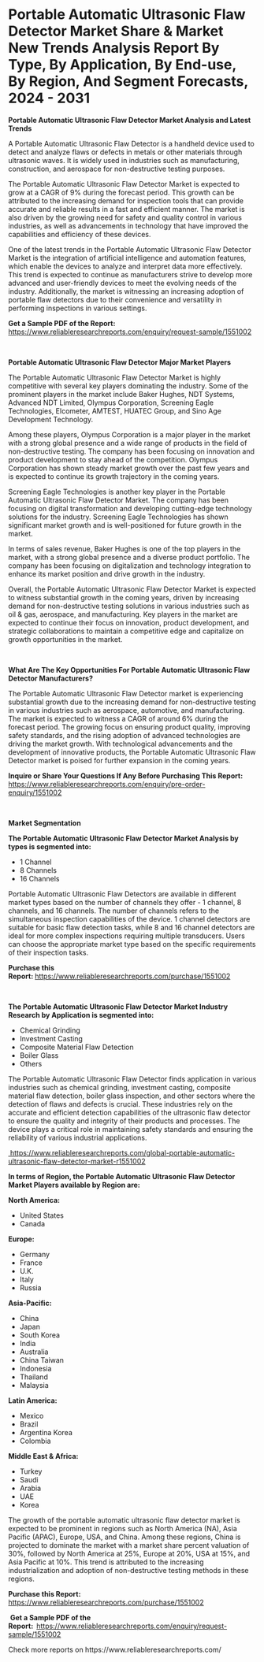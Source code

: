 <p><h1>Portable Automatic Ultrasonic Flaw Detector Market Share & Market New Trends Analysis Report By Type, By Application, By End-use, By Region, And Segment Forecasts, 2024 - 2031</h1></p><p><strong>Portable Automatic Ultrasonic Flaw Detector Market Analysis and Latest Trends</strong></p>
<p><p>A Portable Automatic Ultrasonic Flaw Detector is a handheld device used to detect and analyze flaws or defects in metals or other materials through ultrasonic waves. It is widely used in industries such as manufacturing, construction, and aerospace for non-destructive testing purposes.</p><p>The Portable Automatic Ultrasonic Flaw Detector Market is expected to grow at a CAGR of 9% during the forecast period. This growth can be attributed to the increasing demand for inspection tools that can provide accurate and reliable results in a fast and efficient manner. The market is also driven by the growing need for safety and quality control in various industries, as well as advancements in technology that have improved the capabilities and efficiency of these devices.</p><p>One of the latest trends in the Portable Automatic Ultrasonic Flaw Detector Market is the integration of artificial intelligence and automation features, which enable the devices to analyze and interpret data more effectively. This trend is expected to continue as manufacturers strive to develop more advanced and user-friendly devices to meet the evolving needs of the industry. Additionally, the market is witnessing an increasing adoption of portable flaw detectors due to their convenience and versatility in performing inspections in various settings.</p></p>
<p><strong>Get a Sample PDF of the Report:&nbsp;</strong> <a href="https://www.reliableresearchreports.com/enquiry/request-sample/1551002">https://www.reliableresearchreports.com/enquiry/request-sample/1551002</a></p>
<p>&nbsp;</p>
<p><strong>Portable Automatic Ultrasonic Flaw Detector Major Market Players</strong></p>
<p><p>The Portable Automatic Ultrasonic Flaw Detector Market is highly competitive with several key players dominating the industry. Some of the prominent players in the market include Baker Hughes, NDT Systems, Advanced NDT Limited, Olympus Corporation, Screening Eagle Technologies, Elcometer, AMTEST, HUATEC Group, and Sino Age Development Technology.</p><p>Among these players, Olympus Corporation is a major player in the market with a strong global presence and a wide range of products in the field of non-destructive testing. The company has been focusing on innovation and product development to stay ahead of the competition. Olympus Corporation has shown steady market growth over the past few years and is expected to continue its growth trajectory in the coming years.</p><p>Screening Eagle Technologies is another key player in the Portable Automatic Ultrasonic Flaw Detector Market. The company has been focusing on digital transformation and developing cutting-edge technology solutions for the industry. Screening Eagle Technologies has shown significant market growth and is well-positioned for future growth in the market.</p><p>In terms of sales revenue, Baker Hughes is one of the top players in the market, with a strong global presence and a diverse product portfolio. The company has been focusing on digitalization and technology integration to enhance its market position and drive growth in the industry.</p><p>Overall, the Portable Automatic Ultrasonic Flaw Detector Market is expected to witness substantial growth in the coming years, driven by increasing demand for non-destructive testing solutions in various industries such as oil & gas, aerospace, and manufacturing. Key players in the market are expected to continue their focus on innovation, product development, and strategic collaborations to maintain a competitive edge and capitalize on growth opportunities in the market.</p></p>
<p>&nbsp;</p>
<p><strong>What Are The Key Opportunities For Portable Automatic Ultrasonic Flaw Detector Manufacturers?</strong></p>
<p><p>The Portable Automatic Ultrasonic Flaw Detector market is experiencing substantial growth due to the increasing demand for non-destructive testing in various industries such as aerospace, automotive, and manufacturing. The market is expected to witness a CAGR of around 6% during the forecast period. The growing focus on ensuring product quality, improving safety standards, and the rising adoption of advanced technologies are driving the market growth. With technological advancements and the development of innovative products, the Portable Automatic Ultrasonic Flaw Detector market is poised for further expansion in the coming years.</p></p>
<p><strong>Inquire or Share Your Questions If Any Before Purchasing This Report:</strong> <a href="https://www.reliableresearchreports.com/enquiry/pre-order-enquiry/1551002">https://www.reliableresearchreports.com/enquiry/pre-order-enquiry/1551002</a></p>
<p>&nbsp;</p>
<p><strong>Market Segmentation</strong></p>
<p><strong>The Portable Automatic Ultrasonic Flaw Detector Market Analysis by types is segmented into:</strong></p>
<p><ul><li>1 Channel</li><li>8 Channels</li><li>16 Channels</li></ul></p>
<p><p>Portable Automatic Ultrasonic Flaw Detectors are available in different market types based on the number of channels they offer - 1 channel, 8 channels, and 16 channels. The number of channels refers to the simultaneous inspection capabilities of the device. 1 channel detectors are suitable for basic flaw detection tasks, while 8 and 16 channel detectors are ideal for more complex inspections requiring multiple transducers. Users can choose the appropriate market type based on the specific requirements of their inspection tasks.</p></p>
<p><strong>Purchase this Report:&nbsp;</strong><a href="https://www.reliableresearchreports.com/purchase/1551002">https://www.reliableresearchreports.com/purchase/1551002</a></p>
<p>&nbsp;</p>
<p><strong>The Portable Automatic Ultrasonic Flaw Detector Market Industry Research by Application is segmented into:</strong></p>
<p><ul><li>Chemical Grinding</li><li>Investment Casting</li><li>Composite Material Flaw Detection</li><li>Boiler Glass</li><li>Others</li></ul></p>
<p><p>The Portable Automatic Ultrasonic Flaw Detector finds application in various industries such as chemical grinding, investment casting, composite material flaw detection, boiler glass inspection, and other sectors where the detection of flaws and defects is crucial. These industries rely on the accurate and efficient detection capabilities of the ultrasonic flaw detector to ensure the quality and integrity of their products and processes. The device plays a critical role in maintaining safety standards and ensuring the reliability of various industrial applications.</p></p>
<p><a href="https://www.reliableresearchreports.com/global-portable-automatic-ultrasonic-flaw-detector-market-r1551002">&nbsp;https://www.reliableresearchreports.com/global-portable-automatic-ultrasonic-flaw-detector-market-r1551002</a></p>
<p><strong>In terms of Region, the Portable Automatic Ultrasonic Flaw Detector Market Players available by Region are:</strong></p>
<p>
    <p> <strong> North America: </strong>
        <ul>
            <li>United States</li>
            <li>Canada</li>
        </ul>
        </p> 
    <p> <strong> Europe: </strong>
        <ul>
            <li>Germany</li>
            <li>France</li>
            <li>U.K.</li>
            <li>Italy</li>
            <li>Russia</li>
        </ul>
        </p> 
    <p> <strong> Asia-Pacific: </strong>
        <ul>
            <li>China</li>
            <li>Japan</li>
            <li>South Korea</li>
            <li>India</li>
            <li>Australia</li>
            <li>China Taiwan</li>
            <li>Indonesia</li>
            <li>Thailand</li>
            <li>Malaysia</li>
        </ul>
        </p> 
    <p> <strong> Latin America: </strong>
        <ul>
            <li>Mexico</li>
            <li>Brazil</li>
            <li>Argentina Korea</li>
            <li>Colombia</li>
        </ul>
        </p> 
    <p> <strong> Middle East & Africa: </strong>
        <ul>
            <li>Turkey</li>
            <li>Saudi</li>
            <li>Arabia</li>
            <li>UAE</li>
            <li>Korea</li>
        </ul>
    </p>
    </p>
<p><p>The growth of the portable automatic ultrasonic flaw detector market is expected to be prominent in regions such as North America (NA), Asia Pacific (APAC), Europe, USA, and China. Among these regions, China is projected to dominate the market with a market share percent valuation of 30%, followed by North America at 25%, Europe at 20%, USA at 15%, and Asia Pacific at 10%. This trend is attributed to the increasing industrialization and adoption of non-destructive testing methods in these regions.</p></p>
<p><strong>Purchase this Report: </strong><a href="https://www.reliableresearchreports.com/purchase/1551002">https://www.reliableresearchreports.com/purchase/1551002</a></p>
<p>&nbsp;<strong>Get a Sample PDF of the Report:&nbsp;&nbsp;</strong><a href="https://www.reliableresearchreports.com/enquiry/request-sample/1551002">https://www.reliableresearchreports.com/enquiry/request-sample/1551002</a></p>
<p><strong></strong></p>
<p>Check more reports on https://www.reliableresearchreports.com/</p>